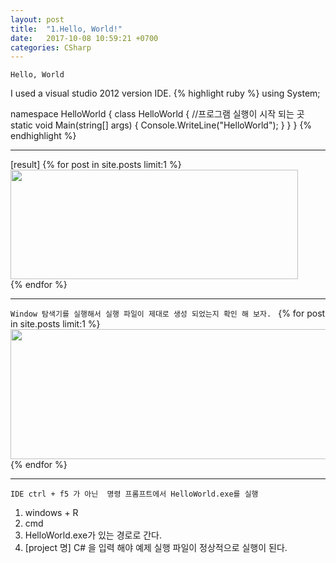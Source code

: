 ```yaml
---
layout: post
title:  "1.Hello, World!"
date:   2017-10-08 10:59:21 +0700
categories: CSharp
---
```

`Hello, World`

I used a visual studio 2012 version IDE.
{% highlight ruby %}
using System;

namespace HelloWorld
{
    class HelloWorld
    {
        //프로그램 실행이 시작 되는 곳
        static void Main(string[] args)
        {
            Console.WriteLine("HelloWorld");
        }
    }
}
{% endhighlight %}

---
[result]
{% for post in site.posts limit:1 %}
<img src="https://paypulse.github.io/assets/images/HelloWorld.png" width="460" height="175"/>  
{% endfor %}

---

`Window 탐색기를 실행해서 실행 파일이 제대로 생성 되었는지 확인 해 보자. `
{% for post in site.posts limit:1 %}
<img src="https://paypulse.github.io/assets/images/helloworldExe.png" width="779" height="208"/>
{% endfor %}

---

` IDE ctrl + f5 가 아닌  명령 프롬프트에서 HelloWorld.exe를 실행 `

1. windows + R
2. cmd
3. HelloWorld.exe가 있는 경로로 간다.
4. [project 명]  C# 을 입력 해야 예제 실행 파일이 정상적으로 실행이 된다.
